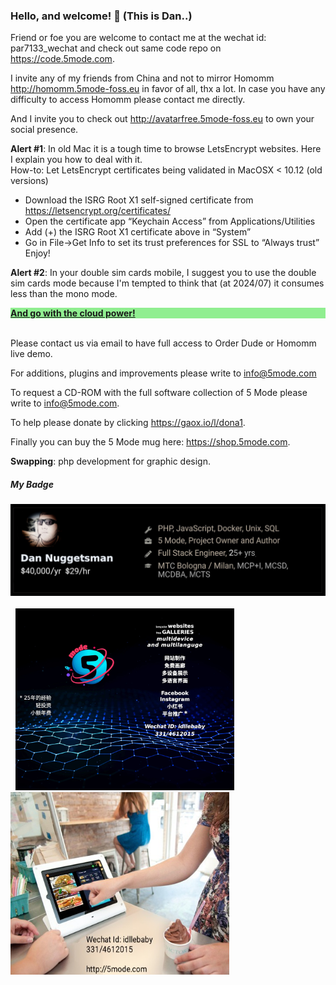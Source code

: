 ### Hello, and welcome! 👋 (This is Dan..)  

Friend or foe you are welcome to contact me at the wechat id: par7133_wechat and check out same code repo on https://code.5mode.com.    

I invite any of my friends from China and not to mirror Homomm http://homomm.5mode-foss.eu in favor of all, thx a lot. In case you have any difficulty to access Homomm please contact me directly.

And I invite you to check out http://avatarfree.5mode-foss.eu to own your social presence.

<b>Alert #1</b>: In old Mac it is a tough time to browse LetsEncrypt websites. Here I explain you how to deal with it.  
How-to: Let LetsEncrypt certificates being validated in MacOSX < 10.12 (old versions)  
- Download the ISRG Root X1 self-signed certificate from https://letsencrypt.org/certificates/  
- Open the certificate app “Keychain Access” from Applications/Utilities  
- Add (+) the ISRG Root X1 certificate above in “System”  
- Go in File->Get Info to set its trust preferences for SSL to “Always trust”  
Enjoy!

<b>Alert #2</b>: In your double sim cards mobile, I suggest you to use the double sim cards mode 
because I'm tempted to think that (at 2024/07) it consumes less than the mono mode.
  
<div style="font-weight:900;color:blue;background-color:lightgreen;">
<a href="https://hetzner.cloud/?ref=mw7jFDXrioJE" style="font-weight:900" target="_blank"><b>And go with the cloud power!</b></a><br>
</div>	

<br>

Please contact us via email to have full access to Order Dude or Homomm live demo.   

For additions, plugins and improvements please write to <a href="mailto:info@5mode.com">info@5mode.com</a>   

To request a CD-ROM with the full software collection of 5 Mode please write to <a href="mailto:info@5mode.com">info@5mode.com</a>.   

To help please donate by clicking <a href="https://gaox.io/l/dona1">https://gaox.io/l/dona1</a>.   

Finally you can buy the 5 Mode mug here: https://shop.5mode.com.   

<b>Swapping</b>: php development for graphic design.  
  
##### My Badge
<img src="/badge_github.jpg"><br><br>
&nbsp;&nbsp;<a href="http://demo.5mode.com"><img src="/wechat1_lo.jpg" width="350"></a>&nbsp;&nbsp;&nbsp;&nbsp;&nbsp;&nbsp;&nbsp;<a href="http://orderdude.demo.5mode.com"><img src="/orderdude_ad_lo.jpeg" width="350" height="292"></a>


   

